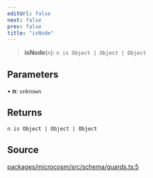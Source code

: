 ```yaml
---
editUrl: false
next: false
prev: false
title: "isNode"
---
```


> **isNode**(`n`): `n is Object | Object | Object`

## Parameters

• **n**: `unknown`

## Returns

`n is Object | Object | Object`

## Source

[packages/microcosm/src/schema/guards.ts:5](https://github.com/nodenogg-in/alpha-p2p/blob/b5a92ec368c11e5b1ed34a190813f3e3bd62fc80/packages/microcosm/src/schema/guards.ts#L5)
